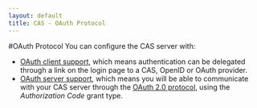 ```yaml
---
layout: default
title: CAS - OAuth Protocol
---
```


#OAuth Protocol
You can configure the CAS server with:

* [OAuth client support](../integration/Delegate-Authentication.html), which means authentication can be delegated through a link on the login page to a CAS, OpenID or OAuth provider. 
* [OAuth server support](../installation/OAuth-OpenId-Authentication.html), which means you will be able to communicate with your CAS server through the [OAuth 2.0 protocol](http://oauth.net/2/), using the *Authorization Code* grant type.

